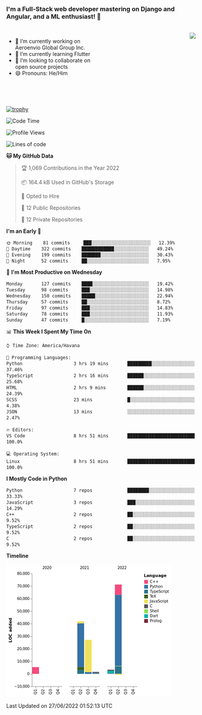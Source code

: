 ### I'm a Full-Stack web developer mastering on Django and Angular, and a ML enthusiast!  👋

<br/>

<img align="right" height="250"  src="https://media1.giphy.com/media/qgQUggAC3Pfv687qPC/giphy.gif?cid=ecf05e470ttfxgsj072btembitu1zn4ti3t3cdyg4jo5b3by&rid=giphy.gif&ct=g" />

 <div style="width:50%">
    <ul>
      <li>🔭 I’m currently working on Aeroenvio Global Group Inc.</li>
      <li>🌱 I’m currently learning Flutter</li>
      <li>👯 I’m looking to collaborate on open source projects</li>
      <li>😄 Pronouns: He/Him</li>
<!--       <li>⚡ Fun fact: I started my first professional project for a company as web dev without knowing any JS </li> -->
    </ul>
  </div>
  
<br/><br/><br/>

[![trophy](https://github-profile-trophy.vercel.app/?username=dfg-98&row=3&column=3&theme=monokai)](https://github.com/ryo-ma/github-profile-trophy)


<!--START_SECTION:waka-->
![Code Time](http://img.shields.io/badge/Code%20Time-281%20hrs%2028%20mins-blue)

![Profile Views](http://img.shields.io/badge/Profile%20Views-0-blue)

![Lines of code](https://img.shields.io/badge/From%20Hello%20World%20I%27ve%20Written-150%20Thousand%20lines%20of%20code-blue)

**🐱 My GitHub Data** 

> 🏆 1,069 Contributions in the Year 2022
 > 
> 📦 164.4 kB Used in GitHub's Storage 
 > 
> 💼 Opted to Hire
 > 
> 📜 12 Public Repositories 
 > 
> 🔑 12 Private Repositories  
 > 
**I'm an Early 🐤** 

```text
🌞 Morning    81 commits     ███░░░░░░░░░░░░░░░░░░░░░░   12.39% 
🌆 Daytime    322 commits    ████████████░░░░░░░░░░░░░   49.24% 
🌃 Evening    199 commits    ███████░░░░░░░░░░░░░░░░░░   30.43% 
🌙 Night      52 commits     ██░░░░░░░░░░░░░░░░░░░░░░░   7.95%

```
📅 **I'm Most Productive on Wednesday** 

```text
Monday       127 commits    ████░░░░░░░░░░░░░░░░░░░░░   19.42% 
Tuesday      98 commits     ███░░░░░░░░░░░░░░░░░░░░░░   14.98% 
Wednesday    150 commits    █████░░░░░░░░░░░░░░░░░░░░   22.94% 
Thursday     57 commits     ██░░░░░░░░░░░░░░░░░░░░░░░   8.72% 
Friday       97 commits     ███░░░░░░░░░░░░░░░░░░░░░░   14.83% 
Saturday     78 commits     ███░░░░░░░░░░░░░░░░░░░░░░   11.93% 
Sunday       47 commits     █░░░░░░░░░░░░░░░░░░░░░░░░   7.19%

```


📊 **This Week I Spent My Time On** 

```text
⌚︎ Time Zone: America/Havana

💬 Programming Languages: 
Python                   3 hrs 19 mins       █████████░░░░░░░░░░░░░░░░   37.46% 
TypeScript               2 hrs 16 mins       ██████░░░░░░░░░░░░░░░░░░░   25.68% 
HTML                     2 hrs 9 mins        ██████░░░░░░░░░░░░░░░░░░░   24.39% 
SCSS                     23 mins             █░░░░░░░░░░░░░░░░░░░░░░░░   4.38% 
JSON                     13 mins             ░░░░░░░░░░░░░░░░░░░░░░░░░   2.47%

🔥 Editors: 
VS Code                  8 hrs 51 mins       █████████████████████████   100.0%

💻 Operating System: 
Linux                    8 hrs 51 mins       █████████████████████████   100.0%

```

**I Mostly Code in Python** 

```text
Python                   7 repos             ████████░░░░░░░░░░░░░░░░░   33.33% 
JavaScript               3 repos             ███░░░░░░░░░░░░░░░░░░░░░░   14.29% 
C++                      2 repos             ██░░░░░░░░░░░░░░░░░░░░░░░   9.52% 
TypeScript               2 repos             ██░░░░░░░░░░░░░░░░░░░░░░░   9.52% 
C                        2 repos             ██░░░░░░░░░░░░░░░░░░░░░░░   9.52%

```


**Timeline**

![Chart not found](https://raw.githubusercontent.com/dfg-98/dfg-98/main/charts/bar_graph.png) 


 Last Updated on 27/06/2022 01:52:13 UTC
<!--END_SECTION:waka-->
